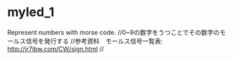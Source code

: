 # myled_1
Represent numbers with morse code.
//0~9の数字をうつことでその数字のモールス信号を発行する
//参考資料　モールス信号一覧表: http://jr7ibw.com/CW/sign.html
//
